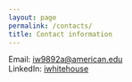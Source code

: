 ```yaml
---
layout: page
permalink: /contacts/
title: Contact information
---
```


Email: [iw9892a@american.edu](mailto:iw9892a@american.edu)  
LinkedIn: [iwhitehouse](https://www.linkedin.com/in/iwhitehouse/)